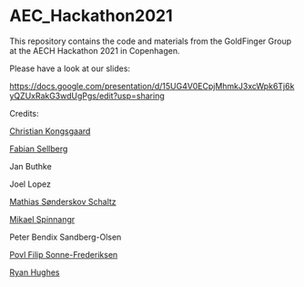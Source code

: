 # AEC_Hackathon2021

This repository contains the code and materials from the GoldFinger Group at the AECH Hackathon 2021 in Copenhagen.

Please have a look at our slides:

https://docs.google.com/presentation/d/15UG4V0ECpjMhmkJ3xcWpk6Tj6kyQZUxRakG3wdUgPgs/edit?usp=sharing


Credits:

[Christian Kongsgaard](https://github.com/ocni-dtu)

[Fabian Sellberg](https://github.com/fabianlinkflink)

Jan Buthke

Joel Lopez

[Mathias Sønderskov Schaltz](https://github.com/sonderwoods)

[Mikael Spinnangr](https://github.com/MikaelSpinnangr)

Peter Bendix Sandberg-Olsen

[Povl Filip Sonne-Frederiksen](https://github.com/pfmephisto)

[Ryan Hughes](https://github.com/rhughes42)


